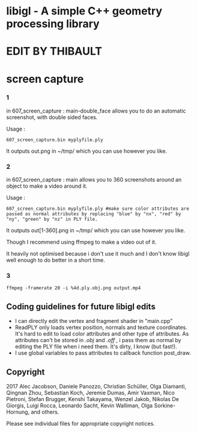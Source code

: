 # libigl - A simple C++ geometry processing library

# EDIT BY THIBAULT

# screen capture

### 1

in 607_screen_capture : main-double_face allows you to do an automatic screenshot, with double sided faces.

Usage :

```shell
607_screen_capture.bin myplyfile.ply
```

It outputs out.png in ~/tmp/ which you can use however you like.

### 2

in 607_screen_capture : main allows you to 360 screenshots around an object to make a video around it.

Usage :

```shell
607_screen_capture.bin myplyfile.ply #make sure color attributes are passed as normal attributes by replacing "blue" by "nx", "red" by "ny", "green" by "nz" in PLY file.
```

It outputs out[1-360].png in ~/tmp/ which you can use however you like.

Though I recommend using ffmpeg to make a video out of it.

It heavily not optimised because i don't use it much and I don't know libigl well enough to do better in a short time.

### 3

```shell
ffmpeg -framerate 20 -i %4d.ply.obj.png output.mp4
```



## Coding guidelines for future libigl edits

* I can directly edit the vertex and fragment shader in "main.cpp"
* ReadPLY only loads vertex position, normals and texture coordinates. It's hard to edit to load color attributes and other type of attributes. As attributes can't be stored in *.obj* and *.off* , i pass them as normal by editing the PLY file when i need them. It's dirty, I know (but fast!). 
* I use global variables to pass attributes to callback function post_draw.



## Copyright

2017 Alec Jacobson, Daniele Panozzo, Christian Schüller, Olga Diamanti, Qingnan Zhou, Sebastian Koch, Jeremie Dumas, Amir Vaxman, Nico Pietroni, Stefan Brugger, Kenshi Takayama, Wenzel Jakob, Nikolas De Giorgis, Luigi Rocca, Leonardo Sacht, Kevin Walliman, Olga Sorkine-Hornung, and others.

Please see individual files for appropriate copyright notices.
